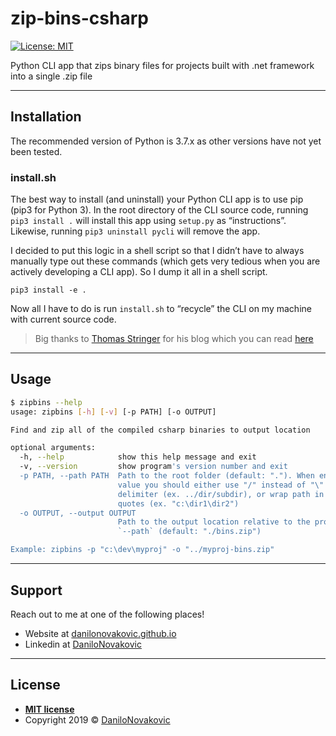 # zip-bins-csharp

[![License: MIT](https://img.shields.io/badge/License-MIT-yellow.svg)](https://opensource.org/licenses/MIT)

Python CLI app that zips binary files for projects built with .net framework into a single .zip file

---

## Installation

The recommended version of Python is 3.7.x as other versions have not yet been tested.

### install.sh

The best way to install (and uninstall) your Python CLI app is to use pip (pip3 for Python 3). In the root directory of the CLI source code, running `pip3 install .` will install this app using `setup.py` as “instructions”. Likewise, running `pip3 uninstall pycli` will remove the app.

I decided to put this logic in a shell script so that I didn’t have to always manually type out these commands (which gets very tedious when you are actively developing a CLI app). So I dump it all in a shell script.

`pip3 install -e .`

Now all I have to do is run `install.sh` to “recycle” the CLI on my machine with current source code.

> Big thanks to [Thomas Stringer](https://github.com/trstringer) for his blog which you can read [here](https://medium.com/@trstringer/the-easy-and-nice-way-to-do-cli-apps-in-python-5d9964dc950d)

---

## Usage

```bash
$ zipbins --help
usage: zipbins [-h] [-v] [-p PATH] [-o OUTPUT]

Find and zip all of the compiled csharp binaries to output location

optional arguments:
  -h, --help            show this help message and exit
  -v, --version         show program's version number and exit
  -p PATH, --path PATH  Path to the root folder (default: "."). When entering
                        value you should either use "/" instead of "\" as
                        delimiter (ex. ../dir/subdir), or wrap path in double
                        quotes (ex. "c:\dir1\dir2")
  -o OUTPUT, --output OUTPUT
                        Path to the output location relative to the provided
                        `--path` (default: "./bins.zip")

Example: zipbins -p "c:\dev\myproj" -o "../myproj-bins.zip"
```

---

## Support

Reach out to me at one of the following places!

- Website at [danilonovakovic.github.io](https://danilonovakovic.github.io/index.html)
- Linkedin at [DaniloNovakovic](https://www.linkedin.com/in/danilo-novakovi%C4%87-821934167/)

---

## License

- **[MIT license](http://opensource.org/licenses/mit-license.php)**
- Copyright 2019 © [DaniloNovakovic](https://github.com/DaniloNovakovic)
